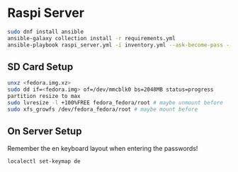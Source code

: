 # Raspi Server

```bash
sudo dnf install ansible
ansible-galaxy collection install -r requirements.yml
ansible-playbook raspi_server.yml -i inventory.yml --ask-become-pass --ask-vault-pass --ask-pass
```

## SD Card Setup

```bash
unxz <fedora.img.xz>
sudo dd if=<fedora.img> of=/dev/mmcblk0 bs=2048MB status=progress
partition resize to max
sudo lvresize -l +100%FREE fedora_fedora/root # maybe unmount before
sudo xfs_growfs /dev/fedora_fedora/root # maybe mount before
```

## On Server Setup

Remember the en keyboard layout when entering the passwords!

```bash
localectl set-keymap de
```
